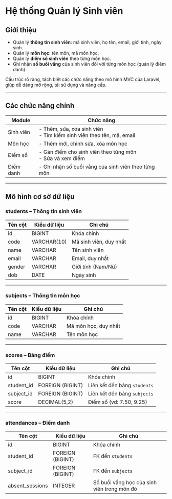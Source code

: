 # Hệ thống Quản lý Sinh viên
## Giới thiệu
- Quản lý **thông tin sinh viên**: mã sinh viên, họ tên, email, giới tính, ngày sinh.
- Quản lý **môn học**: tên môn, mã môn học.
- Quản lý **điểm số sinh viên** theo từng môn học.
- Ghi nhận **số buổi vắng** của sinh viên đối với từng môn học (quản lý điểm danh).

Cấu trúc rõ ràng, tách biệt các chức năng theo mô hình MVC của Laravel, giúp dễ dàng mở rộng, tái sử dụng và nâng cấp.

---

## Các chức năng chính

| Module         | Chức năng                                                                 |
|----------------|-------------------------------------------------------------------------- |
| Sinh viên      | - Thêm, sửa, xóa sinh viên<br>- Tìm kiếm sinh viên theo tên, mã, email    |
| Môn học        | - Thêm mới, chỉnh sửa, xóa môn học                                        |
| Điểm số        | - Gán điểm cho sinh viên theo từng môn<br>- Sửa và xem điểm               |
| Điểm danh      | - Ghi nhận số buổi vắng của sinh viên theo từng môn                       |

---

##  Mô hình cơ sở dữ liệu

### students – Thông tin sinh viên

| Tên cột | Kiểu dữ liệu | Ghi chú                      |
|--------|---------------|------------------------------|
| id     | BIGINT        | Khóa chính                   |
| code   | VARCHAR(10)   | Mã sinh viên, duy nhất       |
| name   | VARCHAR       | Tên sinh viên                |
| email  | VARCHAR       | Email, duy nhất              |
| gender | VARCHAR       | Giới tính (Nam/Nữ)           |
| dob    | DATE          | Ngày sinh                    |

---

### subjects – Thông tin môn học

| Tên cột | Kiểu dữ liệu | Ghi chú                      |
|--------|---------------|------------------------------|
| id     | BIGINT        | Khóa chính                   |
| code   | VARCHAR       | Mã môn học, duy nhất         |
| name   | VARCHAR       | Tên môn học                  |

---

### scores – Bảng điểm

| Tên cột    | Kiểu dữ liệu   | Ghi chú                                        |
|-----------|----------------|------------------------------------------------|
| id        | BIGINT         | Khóa chính                                     |
| student_id| FOREIGN (BIGINT)| Liên kết đến bảng `students`                   |
| subject_id| FOREIGN (BIGINT)| Liên kết đến bảng `subjects`                   |
| score     | DECIMAL(5,2)   | Điểm số (vd: 7.50, 9.25)                       |

---

### attendances – Điểm danh

| Tên cột         | Kiểu dữ liệu    | Ghi chú                                       |
|-----------------|-----------------|-----------------------------------------------|
| id              | BIGINT          | Khóa chính                                    |
| student_id      | FOREIGN (BIGINT)| FK đến `students`                             |
| subject_id      | FOREIGN (BIGINT)| FK đến `subjects`                             |
| absent_sessions | INTEGER         | Số buổi vắng học của sinh viên trong môn đó   |


